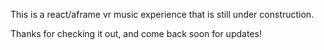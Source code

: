 This is a react/aframe vr music experience that is still under construction.

Thanks for checking it out, and come back soon for updates!
